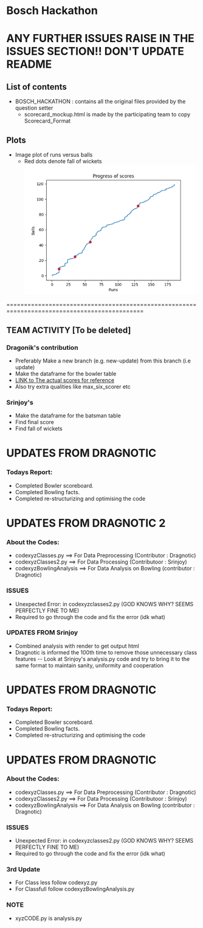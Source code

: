 # Bosch Hackathon

# ANY FURTHER ISSUES RAISE IN THE ISSUES SECTION!! DON'T UPDATE README 

## List of contents
* BOSCH_HACKATHON : contains all the original files provided by the question setter
	* scorecard_mockup.html is made by the participating team to copy Scorecard_Format

## Plots
* Image plot of runs versus balls
  * Red dots denote fall of wickets
![Runs versus balls](https://github.com/Srinjoy-Santra/bosch-hackathon/blob/update/venv/Include/run_vs_ball.png)
 

=============================================================================================

## TEAM ACTIVITY [To be deleted]

### Dragonik's contribution
- Preferably Make a new branch (e.g. new-update) from this branch (i.e update)
- Make the dataframe for the bowler table 
- [LINK to The actual scores for reference](https://www.cricbuzz.com/live-cricket-scorecard/22401/kkr-vs-kxip-6th-match-indian-premier-league-2019)
- Also try extra qualities like max_six_scorer etc

### Srinjoy's 
- Make the dataframe for the batsman table
- Find final score
- Find fall of wickets

# UPDATES FROM DRAGNOTIC
### Todays Report:

- Completed Bowler scoreboard.
- Completed Bowling facts. 
- Completed re-structurizing and optimising the code
# UPDATES FROM DRAGNOTIC 2
### About the Codes:
- codexyzClasses.py ==> For Data Preprocessing (Contributor : Dragnotic)
- codexyzClasses2.py ==> For Data Processing (Contributoor : Srinjoy)
- codexyzBowlingAnalysis ==> For Data Analysis on Bowling (contributor : Dragnotic)

### ISSUES
- Unexpected Error: in codexyzclasses2.py (GOD KNOWS WHY? SEEMS PERFECTLY FINE TO ME)
- Required to go through the code and fix the error (idk what)

### UPDATES FROM Srinjoy
- Combined analysis with render to get output html
- Dragnotic is informed the 100th time to remove those unnecessary class features
-- Look at Srinjoy's analysis.py code and try to bring it to the same format to maintain sanity, uniformity and cooperation
 
 # UPDATES FROM DRAGNOTIC
### Todays Report:

- Completed Bowler scoreboard.
- Completed Bowling facts. 
- Completed re-structurizing and optimising the code

# UPDATES FROM DRAGNOTIC
### About the Codes:
- codexyzClasses.py ==> For Data Preprocessing (Contributor : Dragnotic)
- codexyzClasses2.py ==> For Data Processing (Contributoor : Srinjoy)
- codexyzBowlingAnalysis ==> For Data Analysis on Bowling (contributor : Dragnotic)

### ISSUES
- Unexpected Error: in codexyzclasses2.py (GOD KNOWS WHY? SEEMS PERFECTLY FINE TO ME)
- Required to go through the code and fix the error (idk what)
### 3rd Update
- For Class less follow codexyz.py
- For Classfull follow codexyzBowlingAnalysis.py

### NOTE
- xyzCODE.py is analysis.py

